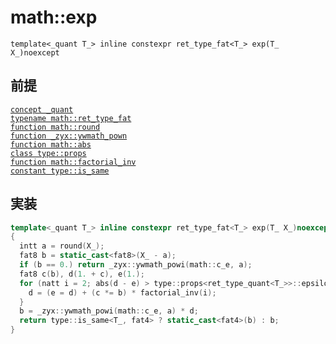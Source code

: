 # math::exp
`template<_quant T_> inline constexpr ret_type_fat<T_> exp(T_ X_)noexcept`

## 前提

[`concept _quant`](../../concept.yw/_quant.md)<br>
[`typename math::ret_type_fat`](../ret_type_fat.md)<br>
[`function math::round`](../round.md)<br>
[`function _zyx::ywmath_pown`](../ywmath_powi.md)<br>
[`function math::abs`](../abs.md)<br>
[`class type::props`](../../utility/props.md)<br>
[`function math::factorial_inv`](../factorial_inv.md)<br>
[`constant type::is_same`](../../type.yw/is_same)<br>

## 実装

```cpp
template<_quant T_> inline constexpr ret_type_fat<T_> exp(T_ X_)noexcept
{
  intt a = round(X_);
  fat8 b = static_cast<fat8>(X_ - a);
  if (b == 0.) return _zyx::ywmath_powi(math::c_e, a);
  fat8 c(b), d(1. + c), e(1.);
  for (natt i = 2; abs(d - e) > type::props<ret_type_quant<T_>>::epsilon; ++i) {
    d = (e = d) + (c *= b) * factorial_inv(i);
  }
  b = _zyx::ywmath_powi(math::c_e, a) * d;
  return type::is_same<T_, fat4> ? static_cast<fat4>(b) : b;
}
```
